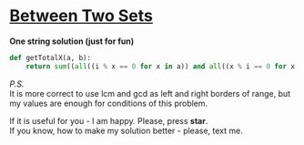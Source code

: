 # [Between Two Sets](https://www.hackerrank.com/challenges/between-two-sets/problem)

**One string solution (just for fun)**
<br>
```python
def getTotalX(a, b):
    return sum((all((i % x == 0 for x in a)) and all((x % i == 0 for x in b)) for i in range(max(a), min(b) + 1)))
```

*P.S.*
<br>
It is more correct to use lcm and gcd as left and right borders of range, but my values are enough for conditions of this problem.

If it is useful for you - I am happy. Please, press **star**.
<br>
If you know, how to make my solution better - please, text me.
